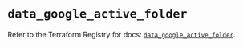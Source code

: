 # `data_google_active_folder`

Refer to the Terraform Registry for docs: [`data_google_active_folder`](https://registry.terraform.io/providers/hashicorp/google/6.26.0/docs/data-sources/active_folder).
